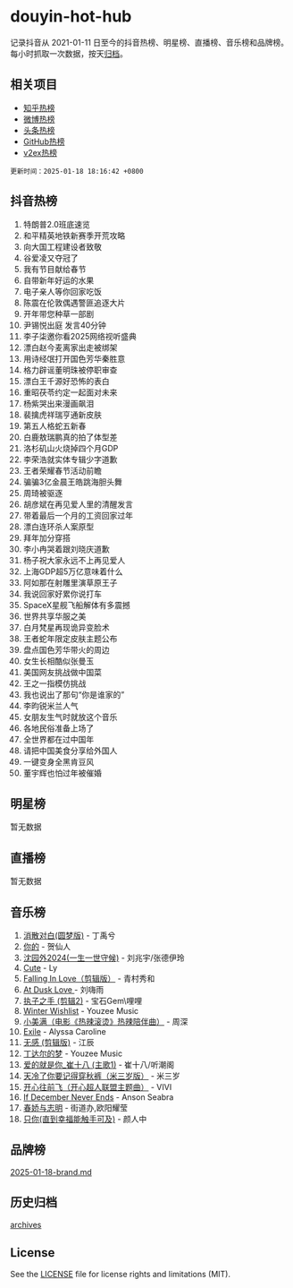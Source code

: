 # douyin-hot-hub

记录抖音从 2021-01-11 日至今的抖音热榜、明星榜、直播榜、音乐榜和品牌榜。每小时抓取一次数据，按天[归档](archives)。

## 相关项目

- [知乎热榜](https://github.com/lonnyzhang423/zhihu-hot-hub)
- [微博热榜](https://github.com/lonnyzhang423/weibo-hot-hub)
- [头条热榜](https://github.com/lonnyzhang423/toutiao-hot-hub)
- [GitHub热榜](https://github.com/lonnyzhang423/github-hot-hub)
- [v2ex热榜](https://github.com/lonnyzhang423/v2ex-hot-hub)


`更新时间：2025-01-18 18:16:42 +0800`

## 抖音热榜

1. 特朗普2.0班底速览
1. 和平精英地铁新赛季开荒攻略
1. 向大国工程建设者致敬
1. 谷爱凌又夺冠了
1. 我有节目献给春节
1. 自带新年好运的水果
1. 电子亲人等你回家吃饭
1. 陈震在伦敦偶遇警匪追逐大片
1. 开年带您种草一部剧
1. 尹锡悦出庭 发言40分钟
1. 李子柒邀你看2025网络视听盛典
1. 漂白赵今麦离家出走被绑架
1. 用诗经氓打开国色芳华秦胜意
1. 格力辟谣董明珠被停职审查
1. 漂白王千源好恐怖的表白
1. 重昭茯苓约定一起面对未来
1. 杨紫哭出来漫画飙泪
1. 裴擒虎祥瑞亨通新皮肤
1. 第五人格蛇五新春
1. 白鹿敖瑞鹏真的拍了体型差
1. 洛杉矶山火烧掉四个月GDP
1. 李荣浩就实体专辑少字道歉
1. 王者荣耀春节活动前瞻
1. 骗骗3亿金晨王皓跳海胆头舞
1. 周琦被驱逐
1. 胡彦斌在再见爱人里的清醒发言
1. 带着最后一个月的工资回家过年
1. 漂白连环杀人案原型
1. 拜年加分穿搭
1. 李小冉哭着跟刘晓庆道歉
1. 杨子祝大家永远不上再见爱人
1. 上海GDP超5万亿意味着什么
1. 阿如那在射雕里演草原王子
1. 我说回家好累你说打车
1. SpaceX星舰飞船解体有多震撼
1. 世界共享华服之美
1. 白月梵星再现诡异变脸术
1. 王者蛇年限定皮肤主题公布
1. 盘点国色芳华带火的周边
1. 女生长相酷似张曼玉
1. 美国网友挑战做中国菜
1. 王之一指模仿挑战
1. 我也说出了那句“你是谁家的”
1. 李昀锐米兰人气
1. 女朋友生气时就放这个音乐
1. 各地民俗准备上场了
1. 全世界都在过中国年
1. 请把中国美食分享给外国人
1. 一键变身全黑肯豆风
1. 董宇辉也怕过年被催婚

## 明星榜

暂无数据

## 直播榜

暂无数据

## 音乐榜

1. [消散对白(圆梦版)](https://sf5-hl-cdn-tos.douyinstatic.com/obj/tos-cn-ve-2774/og4jB5I5IizzoZVAAAzWgBMAsMDWoArfwBOiFs) - 丁禹兮
1. [你的](https://sf3-cdn-tos.douyinstatic.com/obj/tos-cn-ve-2774/oYuIeKf42jB7sEV6B2upMdpYAgfrQWj0FeRegh) - 贺仙人
1. [沈园外2024(一生一世守候)](https://sf5-hl-cdn-tos.douyinstatic.com/obj/tos-cn-ve-2774/oAIYMHGCmKaYKFDd6FZBf9AfMfx1eErAAEJAFH) - 刘兆宇/张德伊玲
1. [Cute](https://sf5-hl-cdn-tos.douyinstatic.com/obj/tos-cn-ve-2774/o4IbIzHWKAAB4wsS5qMBRiiAlEBGTpQRNfFvuo) - Ly
1. [Falling In Love（剪辑版）](https://sf5-hl-cdn-tos.douyinstatic.com/obj/tos-cn-ve-2774/o8ajpA8zzgBPahbBIO8AcKGBLJezFCRd1wfP9f) - 青村秀和
1. [ At Dusk  Love ](https://sf5-hl-cdn-tos.douyinstatic.com/obj/tos-cn-ve-2774/o8CrpCf5CaYgI4ZrtQgMQAFEfuGqNnRSDQAPBc) - 刘嗨雨
1. [执子之手 (剪辑2)](https://sf5-hl-cdn-tos.douyinstatic.com/obj/tos-cn-ve-2774/oUoZLQjCc31XzqsBnBQUNgeKtYPBcgbFDwtfcu) - 宝石Gem\哩哩
1. [Winter Wishlist](https://sf5-hl-cdn-tos.douyinstatic.com/obj/tos-cn-ve-2774/oIIgUOeamCFCVAzxN6MFRLIBlLGpUqQxeeHrLE) - Youzee Music
1. [小美满（电影《热辣滚烫》热辣陪伴曲）](https://sf5-hl-cdn-tos.douyinstatic.com/obj/tos-cn-ve-2774/o0GAn2lSgfZIDUgtevCGDQYnFg4CwnrBaxbTZL) - 周深
1. [Exile](https://sf3-cdn-tos.douyinstatic.com/obj/tos-cn-ve-2774/oYj4gAQTknKE3WW0Je8KGmQ7z1cA4FefwtbufD) - Alyssa Caroline
1. [无感 (剪辑版)](https://sf5-hl-cdn-tos.douyinstatic.com/obj/tos-cn-ve-2774/o0eIsUzJBDlQaQFC5OFlgbMEZC1TFYBftOBn6p) - 江辰
1. [丁达尔的梦](https://sf5-hl-cdn-tos.douyinstatic.com/obj/tos-cn-ve-2774/oMU3WirUZBVQkAC9ccG5P2IQirziZM2RTInUY) - Youzee Music
1. [爱的就是你_崔十八 (主歌1)](https://sf5-hl-cdn-tos.douyinstatic.com/obj/tos-cn-ve-2774/oI5BO5DhFZ6UTcNCnZaOCBLtZ7WIMQGfgnXf5E) - 崔十八/听潮阁
1. [天冷了你要记得穿秋裤（米三岁版）](https://sf5-hl-cdn-tos.douyinstatic.com/obj/tos-cn-ve-2774/oQlIwVIDWiZ6BQilAorS7MA0AgCkQDvcZAdm1) - 米三岁
1. [开心往前飞（开心超人联盟主题曲）](https://sf5-hl-cdn-tos.douyinstatic.com/obj/tos-cn-ve-2774/9d8fb7c82cf1421fb93a9fe925275e0a) - VIVI
1. [If December Never Ends](https://sf3-cdn-tos.douyinstatic.com/obj/tos-cn-ve-2774/oY1IQMoTgCFIBg8RZifyqlBBt1UFgitTYmxeOS) - Anson Seabra
1. [春娇与志明](https://sf5-hl-cdn-tos.douyinstatic.com/obj/tos-cn-ve-2774/e530d8fceb7044b39707d7f9ff54add1) - 街道办,欧阳耀莹
1. [只你(直到幸福能触手可及)](https://sf5-hl-cdn-tos.douyinstatic.com/obj/tos-cn-ve-2774/o0lBkRDzFTeaVSUz3ZZSCBVtZ5DIMQGfgmEAuE) - 颜人中

## 品牌榜

[2025-01-18-brand.md](archives/2025-01-18-brand.md)

## 历史归档

[archives](archives)

## License

See the [LICENSE](LICENSE) file for license rights and limitations (MIT).
